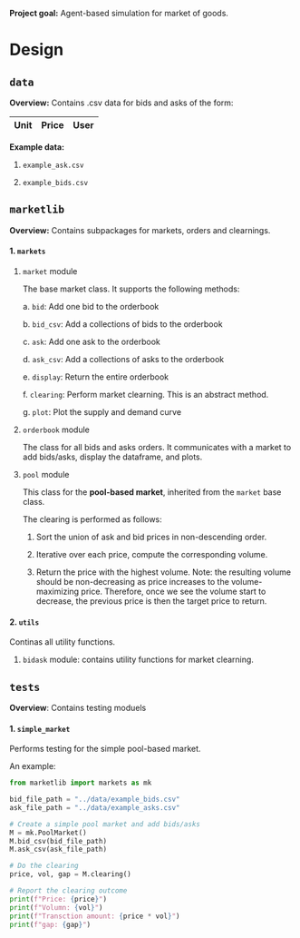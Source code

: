 **Project goal:** Agent-based simulation for market of goods.

# Design

## `data`

**Overview:** Contains .csv data for bids and asks of the form:

| Unit  | Price |  User |
| ------------- | ------------- |  ------------- |

**Example data:**

1. ``example_ask.csv``

2. ``example_bids.csv``


## `marketlib`
**Overview:** Contains subpackages for markets, orders and clearnings.

#### 1. ``markets``

  1. ``market`` module

       The base market class. It supports the following methods:

       a. `bid`: Add one bid to the orderbook

       b. `bid_csv`: Add a collections of bids to the orderbook

       c. `ask`: Add one ask to the orderbook

       d. `ask_csv`: Add a collections of asks to the orderbook

       e. `display`: Return the entire orderbook

       f. `clearing`: Perform market clearning. This is an abstract method.

       g. `plot`: Plot the supply and demand curve

  2.  ``orderbook`` module

      The class for all bids and asks orders. It communicates with a market to add bids/asks, display the dataframe, and plots.

  3. `pool` module

      This class for the **pool-based market**, inherited from the `market` base class.

     The clearing is performed as follows:

     1. Sort the union of ask and bid prices in non-descending order.

     2. Iterative over each price, compute the corresponding volume.

     3. Return the price with the highest volume.
            Note: the resulting volume should be non-decreasing as 
            price increases to the volume-maximizing price. Therefore, 
            once we see the volume start to decrease, the previous price 
            is then the target price to return.

#### 2. ``utils``

Continas all utility functions.

1. `bidask` module: contains utility functions for market clearning. 

## `tests`
**Overview**: Contains testing moduels

#### 1. ``simple_market``

Performs testing for the simple pool-based market. 

An example:

```python
from marketlib import markets as mk

bid_file_path = "../data/example_bids.csv"
ask_file_path = "../data/example_asks.csv"

# Create a simple pool market and add bids/asks
M = mk.PoolMarket()
M.bid_csv(bid_file_path)
M.ask_csv(ask_file_path)

# Do the clearing
price, vol, gap = M.clearing()

# Report the clearing outcome
print(f"Price: {price}")
print(f"Volumn: {vol}")
print(f"Transction amount: {price * vol}")
print(f"gap: {gap}")
```
